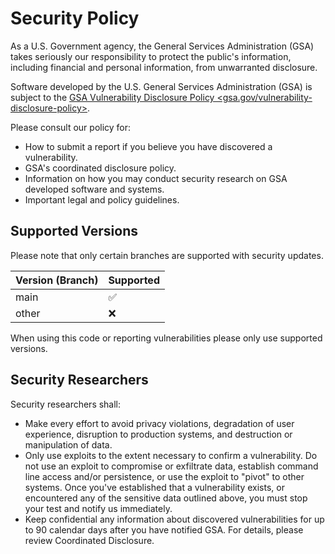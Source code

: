 # Security Policy

As a U.S. Government agency, the General Services Administration (GSA) takes
seriously our responsibility to protect the public's information, including
financial and personal information, from unwarranted disclosure.

Software developed by the U.S. General Services Administration (GSA)
is subject to the [GSA Vulnerability Disclosure Policy <gsa.gov/vulnerability-disclosure-policy>](gsa.gov/vulnerability-disclosure-policy).

Please consult our policy for:
* How to submit a report if you believe you have discovered a vulnerability.
* GSA's coordinated disclosure policy.
* Information on how you may conduct security research on GSA developed
  software and systems.
* Important legal and policy guidelines.

## Supported Versions

Please note that only certain branches are supported with security updates.

| Version (Branch) | Supported          |
|------------------|--------------------|
| main             | :white_check_mark: |
| other            | :x:                |

When using this code or reporting vulnerabilities please only use supported
versions.

## Security Researchers

Security researchers shall:

* Make every effort to avoid privacy violations, degradation of user experience, disruption to production systems, and destruction or manipulation of data.
* Only use exploits to the extent necessary to confirm a vulnerability. Do not use an exploit to compromise or exfiltrate data, establish command line access and/or persistence, or use the exploit to "pivot" to other systems. Once you've established that a vulnerability exists, or encountered any of the sensitive data outlined above, you must stop your test and notify us immediately.
* Keep confidential any information about discovered vulnerabilities for up to 90 calendar days after you have notified GSA. For details, please review Coordinated Disclosure. 
